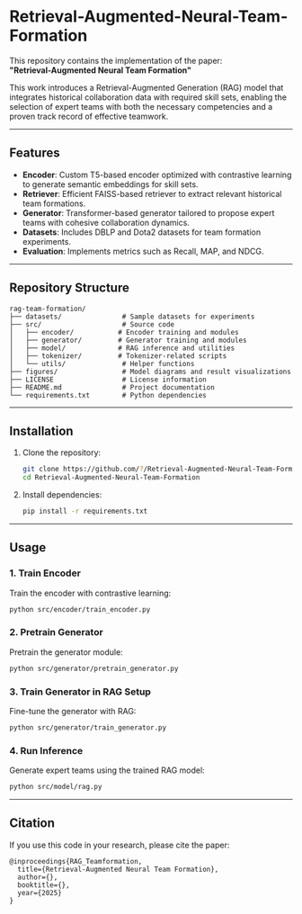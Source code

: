# Retrieval-Augmented-Neural-Team-Formation

This repository contains the implementation of the paper:  
**"Retrieval-Augmented Neural Team Formation"**  

This work introduces a Retrieval-Augmented Generation (RAG) model that integrates historical collaboration data with required skill sets, enabling the selection of expert teams with both the necessary competencies and a proven track record of effective teamwork.

---

## Features
- **Encoder**: Custom T5-based encoder optimized with contrastive learning to generate semantic embeddings for skill sets.
- **Retriever**: Efficient FAISS-based retriever to extract relevant historical team formations.
- **Generator**: Transformer-based generator tailored to propose expert teams with cohesive collaboration dynamics.
- **Datasets**: Includes DBLP and Dota2 datasets for team formation experiments.
- **Evaluation**: Implements metrics such as Recall, MAP, and NDCG.

---

## Repository Structure
```
rag-team-formation/
├── datasets/               # Sample datasets for experiments
├── src/                    # Source code
│   ├── encoder/           # Encoder training and modules
│   ├── generator/         # Generator training and modules
│   ├── model/             # RAG inference and utilities
│   ├── tokenizer/         # Tokenizer-related scripts
│   └── utils/              # Helper functions
├── figures/                # Model diagrams and result visualizations
├── LICENSE                 # License information
├── README.md               # Project documentation
└── requirements.txt        # Python dependencies
```

---

## Installation

1. Clone the repository:
   ```bash
   git clone https://github.com/?/Retrieval-Augmented-Neural-Team-Formation.git
   cd Retrieval-Augmented-Neural-Team-Formation
   ```

2. Install dependencies:
   ```bash
   pip install -r requirements.txt
   ```

---

## Usage

### 1. **Train Encoder**
Train the encoder with contrastive learning:
```bash
python src/encoder/train_encoder.py
```

### 2. **Pretrain Generator**
Pretrain the generator module:
```bash
python src/generator/pretrain_generator.py
```

### 3. **Train Generator in RAG Setup**
Fine-tune the generator with RAG:
```bash
python src/generator/train_generator.py
```

### 4. **Run Inference**
Generate expert teams using the trained RAG model:
```bash
python src/model/rag.py
```

---

## Citation
If you use this code in your research, please cite the paper:
```
@inproceedings{RAG_Teamformation,
  title={Retrieval-Augmented Neural Team Formation},
  author={},
  booktitle={},
  year={2025}
}
```
